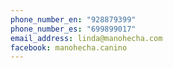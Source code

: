 ```yaml
---
phone_number_en: "928879399"
phone_number_es: "699899017"
email_address: linda@manohecha.com
facebook: manohecha.canino
---
```

